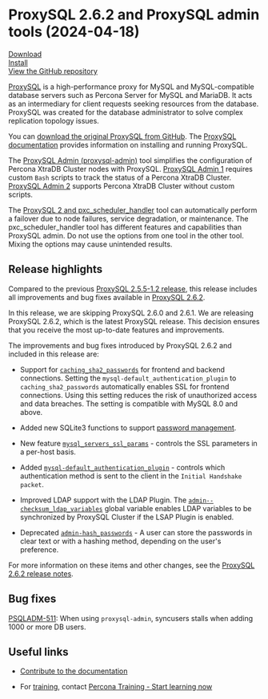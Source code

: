 # ProxySQL 2.6.2 and ProxySQL admin tools (2024-04-18)

[Download](https://www.percona.com/download-proxysql)<br>
[Install](install-v2.md)<br>
[View the GitHub repository](https://github.com/percona/proxysql-admin-tool)

[ProxySQL](https://proxysql.com/) is a high-performance proxy for MySQL and MySQL-compatible database servers such as Percona Server for MySQL and MariaDB. It acts as an intermediary for client requests seeking resources from the database. ProxySQL was created for the database administrator to solve complex replication topology issues.

You can [download the original ProxySQL from GitHub](https://github.com/sysown/proxysql/releases). The [ProxySQL documentation](https://proxysql.com/documentation/) provides information on installing and running ProxySQL.

The [ProxySQL Admin (proxysql-admin)](proxysql-admin-tool-v2-config.md) tool simplifies the configuration of Percona XtraDB Cluster nodes with ProxySQL. [ProxySQL Admin 1](proxysql-v1.md) requires custom `Bash` scripts to track the status of a Percona XtraDB Cluster. [ProxySQL Admin 2](proxysql-admin-tool-functions.md) supports Percona XtraDB Cluster without custom scripts.

The [ProxySQL 2 and pxc_scheduler_handler](psh-overview.md) tool can automatically perform a failover due to node failures, service degradation, or maintenance. The pxc_scheduler_handler tool has different features and capabilities than ProxySQL admin. Do not use the options from one tool in the other tool. Mixing the options may cause unintended results.

## Release highlights

Compared to the previous [ProxySQL 2.5.5-1.2 release], this release includes all improvements and bug fixes available in [ProxySQL 2.6.2].

In this release, we are skipping ProxySQL 2.6.0 and 2.6.1. We are releasing ProxySQL 2.6.2, which is the latest ProxySQL release. This decision ensures that you receive the most up-to-date features and improvements.

The improvements and bug fixes introduced by ProxySQL 2.6.2 and included in this release are:

- Support for [`caching_sha2_passwords`] for frontend and backend connections. Setting the `mysql-default_authentication_plugin` to `caching_sha2_passwords` automatically enables SSL for frontend connections. Using this setting reduces the risk of unauthorized access and data breaches. The setting is compatible with MySQL 8.0 and above.

- Added new SQLite3 functions to support [password management].

- New feature
  [`mysql_servers_ssl_params`](https://proxysql.com/documentation/main-runtime/#mysql_servers_ssl_params) - controls the SSL parameters in a per-host basis.

- Added
  [`mysql-default_authentication_plugin`](https://proxysql.com/documentation/global-variables/mysql-variables/#mysql-default_authentication_plugin) - controls which authentication method is sent to the client in the `Initial Handshake packet`. 

- Improved LDAP support with the LDAP Plugin. The [`admin--checksum_ldap_variables`](https://proxysql.com/documentation/global-variables/admin-variables/) global variable enables LDAP variables to be synchronized by ProxySQL Cluster if the LSAP Plugin is enabled.

- Deprecated
  [`admin-hash_passwords`](https://proxysql.com/documentation/global-variables/admin-variables/#admin-hash_passwords-deprecated) - A user can store the passwords in clear text or with a hashing method, depending on the user's preference.

For more information on these items and other changes, see the [ProxySQL 2.6.2 release notes](https://github.com/sysown/proxysql/releases/tag/v2.6.2).

## Bug fixes

[PSQLADM-511]: When using `proxysql-admin`, syncusers stalls when adding 1000 or more DB users.

## Useful links

- [Contribute to the documentation](https://github.com/percona/proxysql-admin-tool-doc/blob/main/contributing.md)

- For [training](https://www.percona.com/training), contact [Percona Training - Start learning now](https://learn.percona.com/contact-me)

[PSQLADM-511]: https://perconadev.atlassian.net/browse/PSQLADM-511

[`caching_sha2_passwords`]: https://dev.mysql.com/doc/refman/8.0/en/caching-sha2-pluggable-authentication.html

[password management]: https://proxysql.com/documentation/password-management/

[ProxySQL 2.5.5-1.2 release]: https://docs.percona.com/proxysql/2.5.5-1.2.html

[ProxySQL 2.6.2]: https://github.com/sysown/proxysql/releases/tag/v2.6.2
